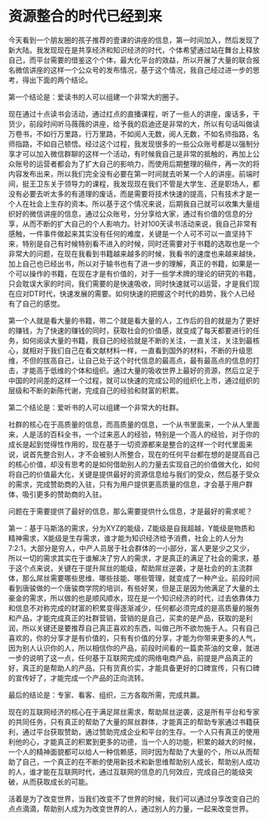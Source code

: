# 资源整合的时代已经到来

今天看到一个朋友圈的孩子推荐的壹课的讲座的信息，第一时间加入，然后发现了新大陆。我发现现在是共享经济和知识经济的时代，个体希望通过站在舞台上释放自己，而平台需要的借鉴这个个体，最大化平台的效益，所以开展了大量的联合报名微信讲座的这样一个公众号的发布情况，基于这个情况，我自己经过进一步的思考，得出下面的两个结论。

第一个结论是：爱读书的人可以组建一个非常大的圈子。

现在通过十点读书会活动，通过红点的直播课程，听了一些人的讲座，废话多，干货少，前段时间听马薇薇的讲座，给予我的启迪还是非常的大，所以有句话叫做读万卷书，不如行万里路，行万里路，不如阅人无数，阅人无数，不如名师指路，名师指路，不如自己顿悟。经过这个过程，我发现很多的一些公众账号都是以强制分享才可以加入微信群聊的这样一个活动，有时候我自己是非常的抵触的，再加上公众账号的运营者都会为了扩大自己的影响力，而使用后期整理的稿件，再一次的将内容发布出来，所以我们完全没有必要在第一时间就去听某一个人的讲座。前端时间，挺王卫东关于领导力的课程，我发现现在我们不管是大学生、还是职场人，都没有必要去听太多的有道理的废话，而是需要将技术快速的提高，只有技术才是一个人在社会上生存的资本。所以基于这个情况来说，后期我自己就可以收集大量组织好的微信讲座的信息，通过公众账号，分分享给大家，通过有价值的信息的分享，从而不断的扩大自己的个人影响力。针对100天读书活动来说，我自己非常有感触，一件事件做起来其实没有任何的难度，关键是一个人可不可以一直坚持下来，特别是自己有时候特别看不进入的时候，同时还需要对于书籍的选取也是一个非常大的问题，在现在我看到书籍越来越多的时候，我看书的速度也来越来越快，加上自己也已经出书，所以对于输书也有了进一步的理解，真正的书籍，如果是一个可以操作的书籍，在现在才是有价值的，对于一些学术牌的理论的研究的书籍，只会耽误大家的时间，我们需要的是快速吸收，同时快速就可以运营，才是我们现在应对DT时代，快速发展的需要。如何快速的把握这个时代的趋势，我个人已经有了自己的感觉。

第一个人就是看大量的书籍，带二个就是看大量的人，工作后的目的就是为了更好的赚钱，为了快速的赚钱的同时，获取社会的价值感，就变成了每天都要进行的任务，如何阅读大量的书籍，我自己的经验就是不断的关注，一直关注，关注到最核心，就相对于我们自己在看文献材料一样，一直看到国外的材料，不断的升级思维，不但的拔高自己，让自己处于这个时代信息的最高点，最有最高点的信息的打击，才能高于低维的个体和组织。通过大量的吸收世界上最好的资源，然后立足于中国的时间差的这样一个过程，就可以快速的完成公司的组织化上市，通过组织的层级和不断的新陈代谢，完成自己的经验和财富的积累。

第二个结论是：爱听书的人可以组建一个非常大的社群。

社群的核心在于高质量的信息，而高质量的信息，一个从书里面来，一个从人里面来，人是活的百科全书，一个过来恶人的经验，特别是一个高人的经验，对于你的成长是起到觉得性作用的，现在基于一切资源都来是整合的这样一个时代里面来说，说首先整合别人，才不会被别人所整合，现在的任何平台都在想的是提高自己的核心价值，却没有思考的是如何借助别人的力量去实现自己的价值做大化，如何将自己的价值最大化，关键是提供最好的资源信息给与我们的受众，然后基于受众的需求，完成赞助商的入驻，只有为用户提供更高质量的信息，才会基于用户群体，吸引更多的赞助商的入驻。

问题在于需要提供了最好的信息，那么需要提供什么信息，才是最好的需求呢？

第一：基于马斯洛的需求，分为XYZ的能级，Z能级是自我超越，Y能级是物质和精神需求，X能级是生存需求，谁才能为知识经济给予消费，社会上的人分为7:2:1，大部分是穷人，中产人员居于社会群体的一小部分，富人更是少之又少，所以一切的需求其实在于谁解决了穷人的需求，才是真正的满足了社会的需求，基于这个点来说，关键在于提升屌丝的能级，帮助屌丝逆袭，才是社会的的主流群体，那么屌丝需要哪些思维、哪些技能、哪些管理，就变成了一种产业。前段时间看到唐骏做的一个唐骏商学院的培训，有些好笑，但是正是因为他满足了大量的土豪金的需求，所以做的也是顺风顺水，现在是一个知识经济的时代，过去依靠体力和信息不对称完成的财富的积累变得逐渐减少，任何都必须完成的是高质量的服务和产品，才能完成真正的社群营销，营销的是自己，买卖的是产品，获取的是利润，所以关键还是要推荐自己真正喜欢的东西，叫做己所不欲勿施于人。只有自己喜欢的，你的分享才是有价值的，只有有价值的分享，才能为你带来更多的人气，因为别人认识你的人，所以相信你的产品，前段时间看的一篇卖茶油的文章，就进一步的说明了这一点，任何基于互联网完成的网络电商产品，前提是产品真正的好，真正的是帮助人的产品，只有货真价实，才能具备更好的口碑宣传，只有口碑的宣传好了，才能完成一个产品的正向流转。

最后的结论是：专家、看客、组织，三方各取所需，完成共赢。

现在的互联网经济的核心在于满足屌丝需求，帮助屌丝逆袭，这是所有平台和专家的共同任务，只有真正的帮助了大量的屌丝群体，才能真正的帮助专家通过书籍获利，通过平台获取赞助，通过赞助完成企业和平台的生存。一个人只有真正的使用利他的心，才能真正的积累到更多的功德，当一个人的功能，积累的越大的时候，一个人的精神面貌都可以给人一种信赖感，同时因为帮助了大量的个，所以从而帮助了自己，一个真正的在不断的使用新技术和新思维帮助别人成长，帮助别人成功的人，谁才能在互联网时代，通过互联网的信息的几何效应，完成自己的能级突破，从而获取成长的可能。

活着是为了改变世界，当我们改变不了世界的时候，我们可以通过分享改变自己的点点滴滴，帮助别人成为为改变世界的人，通过别人的力量，一起来改变世界。

